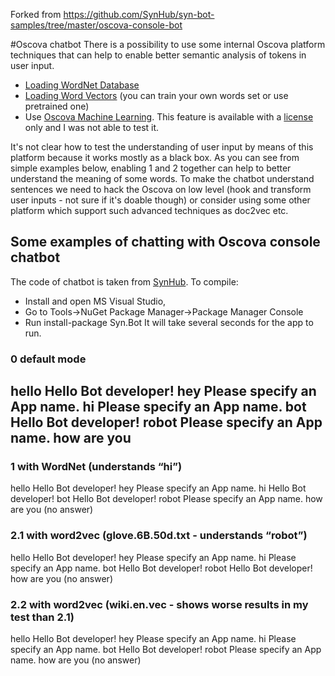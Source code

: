 Forked from https://github.com/SynHub/syn-bot-samples/tree/master/oscova-console-bot

#Oscova chatbot
There is a possibility to use some internal Oscova platform techniques that can help to enable better semantic analysis of tokens in user input.
 
- [Loading WordNet Database](https://developer.syn.co.in/tutorial/bot/oscova/load-wordnet.html)
- [Loading Word Vectors](https://developer.syn.co.in/tutorial/bot/oscova/load-word-vectors.html) (you can train your own words set or use pretrained one)
- Use [Oscova Machine Learning](https://developer.syn.co.in/tutorial/bot/oscova/machine-learning.html). This feature is available with a [license](https://developer.syn.co.in/tutorial/bot/activate-license.html) only and I was not able to test it. 
 
It's not clear how to test the understanding of user input by means of this platform because it works mostly as a black box. As you can see from simple examples below, enabling 1 and 2 together can help to better understand the meaning of some words. To make the chatbot understand sentences we need to hack the Oscova on low level (hook and transform user inputs - not sure if it's doable though) or consider using some other platform which support such advanced techniques as doc2vec etc.
 
 
## Some examples of chatting with Oscova console chatbot
The code of chatbot is taken from [SynHub](https://github.com/SynHub/syn-bot-samples/tree/master/oscova-console-bot).
To compile: 
- Install and open MS Visual Studio,
- Go to Tools->NuGet Package Manager->Package Manager Console
- Run install-package Syn.Bot
It will take several seconds for the app to run.
 
### 0 default mode
hello
Hello Bot developer!
hey
Please specify an App name.
hi
Please specify an App name.
bot
Hello Bot developer!
robot
Please specify an App name.
how are you
-

### 1 with WordNet (understands “hi”)
hello
Hello Bot developer!
hey
Please specify an App name.
hi
Hello Bot developer!
bot
Hello Bot developer!
robot
Please specify an App name.
how are you
(no answer)

### 2.1 with word2vec (glove.6B.50d.txt - understands “robot”)
hello
Hello Bot developer!
hey
Please specify an App name.
hi
Please specify an App name.
bot
Hello Bot developer!
robot
Hello Bot developer!
how are you
(no answer)

### 2.2 with word2vec (wiki.en.vec - shows worse results in my test than 2.1)
hello
Hello Bot developer!
hey
Please specify an App name.
hi
Please specify an App name.
bot
Hello Bot developer!
robot
Please specify an App name.
how are you
(no answer)

